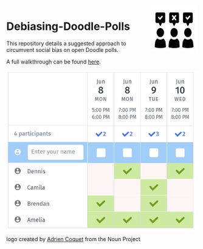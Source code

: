 <img src="logo.png" width=125 height=125 align="right">

# Debiasing-Doodle-Polls

This repository details a suggested approach to circumvent social bias on open Doodle polls.

A full walkthrough can be found [here](https://tom-beer.github.io/post/debiasing-doodle-polls/).

<div> <img src="Code/Images/poll-demo2.jpg" width="500" align="middle"/> </div>

logo created by [Adrien Coquet](https://thenounproject.com/search/?q=poll&i=2714889) from the Noun Project